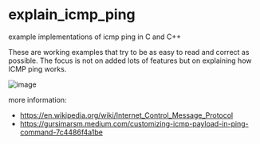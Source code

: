 # explain_icmp_ping
example implementations of icmp ping in C and C++

These are working examples that try to be as easy to read and correct as possible.
The focus is not on added lots of features but on explaining how ICMP ping works.

![image](https://github.com/janwilmans/explain_icmp_ping/assets/5933444/56858c03-5eab-421c-8520-11312e185e33)


more information:
- https://en.wikipedia.org/wiki/Internet_Control_Message_Protocol
- https://gursimarsm.medium.com/customizing-icmp-payload-in-ping-command-7c4486f4a1be
  

